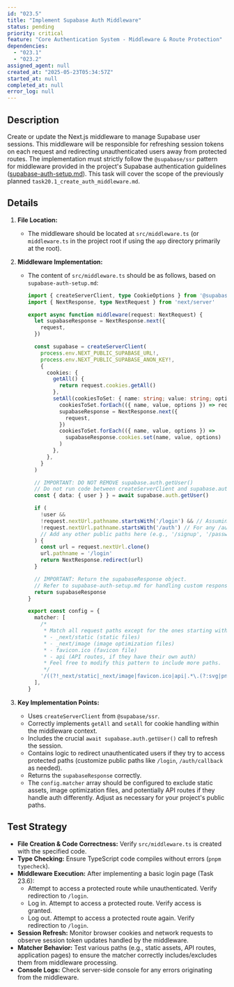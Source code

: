 ```yaml
---
id: "023.5"
title: "Implement Supabase Auth Middleware"
status: pending
priority: critical
feature: "Core Authentication System - Middleware & Route Protection"
dependencies:
  - "023.1"
  - "023.2"
assigned_agent: null
created_at: "2025-05-23T05:34:57Z"
started_at: null
completed_at: null
error_log: null
---
```


## Description

Create or update the Next.js middleware to manage Supabase user sessions. This middleware will be responsible for refreshing session tokens on each request and redirecting unauthenticated users away from protected routes. The implementation must strictly follow the `@supabase/ssr` pattern for middleware provided in the project's Supabase authentication guidelines ([supabase-auth-setup.md](mdc:.windsurf/rules/.stack/supabase-auth-setup.md)). This task will cover the scope of the previously planned `task20.1_create_auth_middleware.md`.

## Details

1.  **File Location:**
    *   The middleware should be located at `src/middleware.ts` (or `middleware.ts` in the project root if using the `app` directory primarily at the root).

2.  **Middleware Implementation:**
    *   The content of `src/middleware.ts` should be as follows, based on `supabase-auth-setup.md`:
        ```typescript
        import { createServerClient, type CookieOptions } from '@supabase/ssr'
        import { NextResponse, type NextRequest } from 'next/server'

        export async function middleware(request: NextRequest) {
          let supabaseResponse = NextResponse.next({
            request,
          })

          const supabase = createServerClient(
            process.env.NEXT_PUBLIC_SUPABASE_URL!,
            process.env.NEXT_PUBLIC_SUPABASE_ANON_KEY!,
            {
              cookies: {
                getAll() {
                  return request.cookies.getAll()
                },
                setAll(cookiesToSet: { name: string; value: string; options: CookieOptions }[]) {
                  cookiesToSet.forEach(({ name, value, options }) => request.cookies.set(name, value))
                  supabaseResponse = NextResponse.next({
                    request,
                  })
                  cookiesToSet.forEach(({ name, value, options }) =>
                    supabaseResponse.cookies.set(name, value, options)
                  )
                },
              },
            }
          )

          // IMPORTANT: DO NOT REMOVE supabase.auth.getUser()
          // Do not run code between createServerClient and supabase.auth.getUser().
          const { data: { user } } = await supabase.auth.getUser()

          if (
            !user &&
            !request.nextUrl.pathname.startsWith('/login') && // Assuming '/login' is your login page
            !request.nextUrl.pathname.startsWith('/auth') // For any /auth/callback routes
            // Add any other public paths here (e.g., '/signup', '/password-reset')
          ) {
            const url = request.nextUrl.clone()
            url.pathname = '/login'
            return NextResponse.redirect(url)
          }

          // IMPORTANT: Return the supabaseResponse object.
          // Refer to supabase-auth-setup.md for handling custom responses.
          return supabaseResponse
        }

        export const config = {
          matcher: [
            /*
             * Match all request paths except for the ones starting with:
             * - _next/static (static files)
             * - _next/image (image optimization files)
             * - favicon.ico (favicon file)
             * - api (API routes, if they have their own auth)
             * Feel free to modify this pattern to include more paths.
             */
            '/((?!_next/static|_next/image|favicon.ico|api|.*\.(?:svg|png|jpg|jpeg|gif|webp)$).*)',
          ],
        }
        ```

3.  **Key Implementation Points:**
    *   Uses `createServerClient` from `@supabase/ssr`.
    *   Correctly implements `getAll` and `setAll` for cookie handling within the middleware context.
    *   Includes the crucial `await supabase.auth.getUser()` call to refresh the session.
    *   Contains logic to redirect unauthenticated users if they try to access protected paths (customize public paths like `/login`, `/auth/callback` as needed).
    *   Returns the `supabaseResponse` correctly.
    *   The `config.matcher` array should be configured to exclude static assets, image optimization files, and potentially API routes if they handle auth differently. Adjust as necessary for your project's public paths.

## Test Strategy

-   **File Creation & Code Correctness:** Verify `src/middleware.ts` is created with the specified code.
-   **Type Checking:** Ensure TypeScript code compiles without errors (`pnpm typecheck`).
-   **Middleware Execution:** After implementing a basic login page (Task 23.6):
    *   Attempt to access a protected route while unauthenticated. Verify redirection to `/login`.
    *   Log in. Attempt to access a protected route. Verify access is granted.
    *   Log out. Attempt to access a protected route again. Verify redirection to `/login`.
-   **Session Refresh:** Monitor browser cookies and network requests to observe session token updates handled by the middleware.
-   **Matcher Behavior:** Test various paths (e.g., static assets, API routes, application pages) to ensure the matcher correctly includes/excludes them from middleware processing.
-   **Console Logs:** Check server-side console for any errors originating from the middleware.
